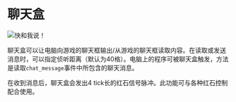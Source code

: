 # 聊天盒

![快和我说！](block:computronics:chat_box)

聊天盒可以让电脑向游戏的聊天框输出/从游戏的聊天框读取内容。在读取或发送消息时，可以指定侦听距离（默认为40格）。电脑上的程序可被聊天盒触发，方法是读取`chat_message`事件中所包含的聊天消息。

在收到消息后，聊天盒会发出4 tick长的红石信号脉冲。此功能可与各种红石控制配合使用。
